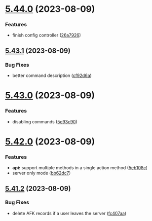 # [5.44.0](https://github.com/onesoft-sudo/sudobot/compare/v5.43.1...v5.44.0) (2023-08-09)


### Features

* finish config controller ([26a7926](https://github.com/onesoft-sudo/sudobot/commit/26a79260907119469b72b7f0bb1c1f37a1266b17))



## [5.43.1](https://github.com/onesoft-sudo/sudobot/compare/v5.43.0...v5.43.1) (2023-08-09)


### Bug Fixes

* better command description ([cf92d6a](https://github.com/onesoft-sudo/sudobot/commit/cf92d6a06688e8a0db7052cf400b05835ed6e1cc))



# [5.43.0](https://github.com/onesoft-sudo/sudobot/compare/v5.42.0...v5.43.0) (2023-08-09)


### Features

* disabling commands ([5e93c90](https://github.com/onesoft-sudo/sudobot/commit/5e93c90652e9c4d7a5e67e6a75297e7fb67b2a91))



# [5.42.0](https://github.com/onesoft-sudo/sudobot/compare/v5.41.2...v5.42.0) (2023-08-09)


### Features

* **api:** support multiple methods in a single action method ([5eb108c](https://github.com/onesoft-sudo/sudobot/commit/5eb108c7e3964300357fd72a526b48fdbe40b490))
* server only mode ([bb62dc7](https://github.com/onesoft-sudo/sudobot/commit/bb62dc73e8ffb2b865949e4225f95d60903cd21d))



## [5.41.2](https://github.com/onesoft-sudo/sudobot/compare/v5.41.1...v5.41.2) (2023-08-09)


### Bug Fixes

* delete AFK records if a user leaves the server ([fc407aa](https://github.com/onesoft-sudo/sudobot/commit/fc407aaaadd369791ffcf502d17d514b64794e10))



